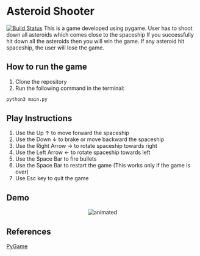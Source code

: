 # Asteroid Shooter
[![Build Status](https://img.shields.io/badge/build-passing-brightgreen)](https://github.com/your-repo)
This is a game developed using pygame. User has to shoot down all asteroids which comes close to the spaceship
If you successfully hit down all the asteroids then you will win the game. If any asteroid hit spaceship, the user will lose the game.

## How to run the game 
1. Clone the repository
2. Run the following command in the terminal:
```bash 
python3 main.py
```
## Play Instructions
1. Use the Up ↑ to move forward the spaceship
2. Use the Down ↓ to brake or move backward the spaceship
3. Use the Right Arrow → to rotate spaceship towards right
4. Use the Left Arrow ← to rotate spaceship towards left
5. Use the Space Bar to fire bullets 
6. Use the Space Bar to restart the game (This works only if the game is over)
7. Use Esc key to quit the game

## Demo
<p align="center">
  <img src="https://github.com/user-attachments/assets/5096e16d-95a5-47ae-8e3c-473ce27b25ee" alt="animated" />
</p>

## References
[PyGame](https://www.pygame.org/)




